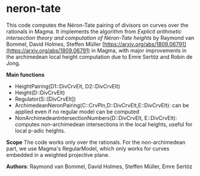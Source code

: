 # neron-tate

This code computes the Néron-Tate pairing of divisors on curves over the rationals in Magma. It implements the algorithm from *Explicit 
arithmetic intersection theory and computation of Néron-Tate heights*
by Raymond van Bommel, David Holmes, Steffen Müller [https://arxiv.org/abs/1809.06791](https://arxiv.org/abs/1809.06791) in Magma, 
with major improvements in the archimedean local height computation due to Emre Sertöz and Robin de Jong.

**Main functions**
- HeightPairing(D1::DivCrvElt, D2::DivCrvElt)
- Height(D::DivCrvElt)
- Regulator(S::[DivCrvElt])
- ArchimedeanNeronPairing(C::CrvPln,D::DivCrvElt,E::DivCrvElt): can be applied even if no regular model can be computed
- NonArchimedeanIntersectionNumbers(D::DivCrvElt, E::DivCrvElt): computes non-archimedean intersections in the local heights, useful
  for local p-adic heights.

**Scope**
The code works only over the rationals. For the non-archimedean part, we use Magma's RegularModel, which only works for curves 
embedded in a weighted projective plane.

**Authors**: Raymond van Bommel, David Holmes, Steffen Müller, Emre Sertöz
